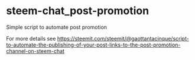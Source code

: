 # steem-chat_post-promotion
Simple script to automate post promotion

For more details see https://steemit.com/steemit/@gaottantacinque/script-to-automate-the-publishing-of-your-post-links-to-the-post-promotion-channel-on-steem-chat

